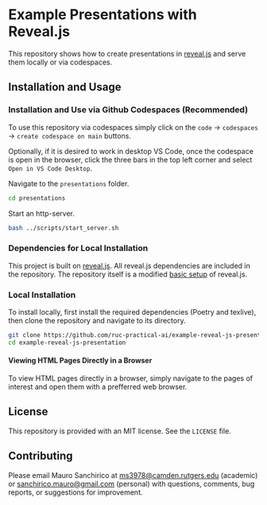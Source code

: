 # Example Presentations with Reveal.js

This repository shows how to create presentations in [reveal.js](https://revealjs.com/) and serve them locally or via codespaces.

## Installation and Usage

### Installation and Use via Github Codespaces (Recommended)

To use this repository via codespaces simply click on the `code` &rarr; `codespaces` &rarr; `create codespace on main` buttons.

Optionally, if it is desired to work in desktop VS Code, once the codespace is open in the browser, click the three bars in the top left corner and select `Open in VS Code Desktop`.

Navigate to the `presentations` folder.

```bash
cd presentations
```

Start an http-server.

```bash
bash ../scripts/start_server.sh
```

### Dependencies for Local Installation

This project is built on [reveal.js](https://revealjs.com/). All reveal.js dependencies are included in the repository. The repository itself is a modified [basic setup](https://revealjs.com/installation/#basic-setup) of reveal.js.

### Local Installation

To install locally, first install the required dependencies (Poetry and texlive), then clone the repository and navigate to its directory.

```bash
git clone https://github.com/ruc-practical-ai/example-reveal-js-presentation.git
cd example-reveal-js-presentation
```

#### Viewing HTML Pages Directly in a Browser

To view HTML pages directly in a browser, simply navigate to the pages of interest and open them with a prefferred web browser.

## License

This repository is provided with an MIT license. See the `LICENSE` file.

## Contributing

Please email Mauro Sanchirico at ms3978@camden.rutgers.edu (academic) or sanchirico.mauro@gmail.com (personal) with questions, comments, bug reports, or suggestions for improvement.
